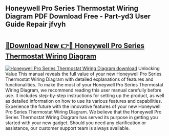 ## Honeywell Pro Series Thermostat Wiring Diagram PDF Download Free - Part-yd3 User Guide Repair jfvyh

# <h2><a href="http://dfpizct.blite.top/?on=Honeywell+Pro+Series+Thermostat+Wiring+Diagram">🔗Download New 👉🔴 Honeywell Pro Series Thermostat Wiring Diagram</a></h2>

[![Honeywell Pro Series Thermostat Wiring Diagram download](https://i.imgur.com/lujVjoI.png)](http://dfpizct.blite.top/?on=Honeywell+Pro+Series+Thermostat+Wiring+Diagram)
Unlocking Value This manual reveals the full value of your new Honeywell Pro Series Thermostat Wiring Diagram with detailed explanations of features and functionalities. To make the most of your Honeywell Pro Series Thermostat Wiring Diagram, we recommend reading this user manual carefully before use. It includes step-by-step instructions for setting up the product, as well as detailed information on how to use its various features and capabilities. Experience the future with the innovative features of your new Honeywell Pro Series Thermostat Wiring Diagram. We believe that the Honeywell Pro Series Thermostat Wiring Diagram has served its purpose in getting you started with your new gadget. Should you need any clarification or assistance, our customer support team is always available.
